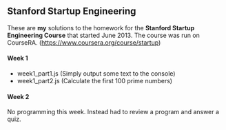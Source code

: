 ## Stanford Startup Engineering

These are **my** solutions to the homework for the **Stanford Startup Engineering Course** that started June 2013. The course was run on CourseRA. (https://www.coursera.org/course/startup)

#### Week 1

- week1_part1.js (Simply output some text to the console)
- week1_part2.js (Calculate the first 100 prime numbers)

#### Week 2

No programming this week. Instead had to review a program and answer a quiz.


